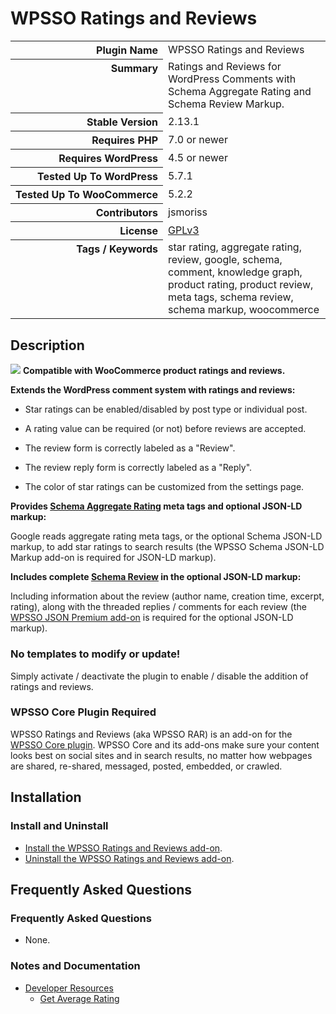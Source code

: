<h1>WPSSO Ratings and Reviews</h1>

<table>
<tr><th align="right" valign="top" nowrap>Plugin Name</th><td>WPSSO Ratings and Reviews</td></tr>
<tr><th align="right" valign="top" nowrap>Summary</th><td>Ratings and Reviews for WordPress Comments with Schema Aggregate Rating and Schema Review Markup.</td></tr>
<tr><th align="right" valign="top" nowrap>Stable Version</th><td>2.13.1</td></tr>
<tr><th align="right" valign="top" nowrap>Requires PHP</th><td>7.0 or newer</td></tr>
<tr><th align="right" valign="top" nowrap>Requires WordPress</th><td>4.5 or newer</td></tr>
<tr><th align="right" valign="top" nowrap>Tested Up To WordPress</th><td>5.7.1</td></tr>
<tr><th align="right" valign="top" nowrap>Tested Up To WooCommerce</th><td>5.2.2</td></tr>
<tr><th align="right" valign="top" nowrap>Contributors</th><td>jsmoriss</td></tr>
<tr><th align="right" valign="top" nowrap>License</th><td><a href="https://www.gnu.org/licenses/gpl.txt">GPLv3</a></td></tr>
<tr><th align="right" valign="top" nowrap>Tags / Keywords</th><td>star rating, aggregate rating, review, google, schema, comment, knowledge graph, product rating, product review, meta tags, schema review, schema markup, woocommerce</td></tr>
</table>

<h2>Description</h2>

<p><img class="readme-icon" src="https://surniaulula.github.io/wpsso-ratings-and-reviews/assets/icon-256x256.png"> <strong>Compatible with WooCommerce product ratings and reviews.</strong></p>

<p><strong>Extends the WordPress comment system with ratings and reviews:</strong></p>

<ul>
<li><p>Star ratings can be enabled/disabled by post type or individual post.</p></li>
<li><p>A rating value can be required (or not) before reviews are accepted.</p></li>
<li><p>The review form is correctly labeled as a "Review".</p></li>
<li><p>The review reply form is correctly labeled as a "Reply".</p></li>
<li><p>The color of star ratings can be customized from the settings page.</p></li>
</ul>

<p><strong>Provides <a href="https://schema.org/aggregateRating">Schema Aggregate Rating</a> meta tags and optional JSON-LD markup:</strong></p>

<p>Google reads aggregate rating meta tags, or the optional Schema JSON-LD markup, to add star ratings to search results (the WPSSO Schema JSON-LD Markup add-on is required for JSON-LD markup).</p>

<p><strong>Includes complete <a href="https://schema.org/Review">Schema Review</a> in the optional JSON-LD markup:</strong></p>

<p>Including information about the review (author name, creation time, excerpt, rating), along with the threaded replies / comments for each review (the <a href="https://wpsso.com/extend/plugins/wpsso-schema-json-ld/">WPSSO JSON Premium add-on</a> is required for the optional JSON-LD markup).</p>

<h3>No templates to modify or update!</h3>

<p>Simply activate / deactivate the plugin to enable / disable the addition of ratings and reviews.</p>

<h3>WPSSO Core Plugin Required</h3>

<p>WPSSO Ratings and Reviews (aka WPSSO RAR) is an add-on for the <a href="https://wordpress.org/plugins/wpsso/">WPSSO Core plugin</a>. WPSSO Core and its add-ons make sure your content looks best on social sites and in search results, no matter how webpages are shared, re-shared, messaged, posted, embedded, or crawled.</p>


<h2>Installation</h2>

<h3 class="top">Install and Uninstall</h3>

<ul>
<li><a href="https://wpsso.com/docs/plugins/wpsso-ratings-and-reviews/installation/install-the-plugin/">Install the WPSSO Ratings and Reviews add-on</a>.</li>
<li><a href="https://wpsso.com/docs/plugins/wpsso-ratings-and-reviews/installation/uninstall-the-plugin/">Uninstall the WPSSO Ratings and Reviews add-on</a>.</li>
</ul>


<h2>Frequently Asked Questions</h2>

<h3 class="top">Frequently Asked Questions</h3>

<ul>
<li>None.</li>
</ul>

<h3>Notes and Documentation</h3>

<ul>
<li><a href="https://wpsso.com/docs/plugins/wpsso-ratings-and-reviews/notes/developer/">Developer Resources</a>

<ul>
<li><a href="https://wpsso.com/docs/plugins/wpsso-ratings-and-reviews/notes/developer/get-average-rating/">Get Average Rating</a></li>
</ul></li>
</ul>


